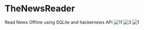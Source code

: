 # TheNewsReader
Read News Offline using SQLite and hackernews API
![11](https://user-images.githubusercontent.com/46136886/176677118-19567958-e449-480e-8648-b0d43d630478.png)
![3](https://user-images.githubusercontent.com/46136886/176677130-ba6ded01-9008-4e7b-a0ad-173a296a8ed4.png)
![1](https://user-images.githubusercontent.com/46136886/176677133-2b4c67fb-afbe-4e2c-8228-eae72dc47951.png)
